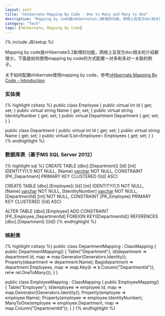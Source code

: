 ```yaml
---
layout: post
title: "nHibernate Mapping By Code - One to Many and Many to One"
description: "Mapping by code是nHibernate3.2新增的功能，网络上及官方doc相关的介绍都很少。下面是如何使用mapping by code的方式配置一对多和多对一关联的例子。"
category: "Tech"
tags: [nHibernate, Mapping By Code]
---
```

{% include JB/setup %}

Mapping by code是nHibernate3.2新增的功能，网络上及官方doc相关的介绍都很少。下面是如何使用mapping by code的方式配置一对多和多对一关联的例子。

关于如何配置nhibernate使用mapping by code，参考[nHibernate Mapping By Code - Introduction](/blog/2012/07/01/nHibernateMappingByCode-Introduction)

### 实体类

{% highlight csharp %}
public class Employee
{
    public virtual int Id { get; set; }
    public virtual string Name { get; set; }
    public virtual string IdentityNumber { get; set; }
    public virtual Department Department { get; set; }
}

public class Department
{
    public virtual int Id { get; set; }
    public virtual string Name { get; set; }
    public virtual IList&lt;Employee&gt; Employees { get; set; }
}
{% endhighlight %}
 
### 数据库表（基于MS SQL Server 2012）

{% highlight sql %}
CREATE TABLE [dbo].[Department](
    [Id] [int] IDENTITY(1,1) NOT NULL,
    [Name] [varchar](50) NOT NULL,
 CONSTRAINT [PK_Department] PRIMARY KEY CLUSTERED ([Id] ASC)

CREATE TABLE [dbo].[Employee](
    [Id] [int] IDENTITY(1,1) NOT NULL,
    [Name] [varchar](50) NOT NULL,
    [IdentityNumber] [varchar](50) NOT NULL,
    [DepartmentId] [int] NOT NULL,
 CONSTRAINT [PK_Employee] PRIMARY KEY CLUSTERED ([Id] ASC)

ALTER TABLE [dbo].[Employee] ADD CONSTRAINT [FK_Employee_DepartmentId] FOREIGN KEY([DepartmentId])
REFERENCES [dbo].[Department] ([Id])
{% endhighlight %}

### 映射类

{% highlight csharp %}
public class DepartmentMapping : ClassMapping<Department>
{
    public DepartmentMapping()
    {
        Table("Department");
        Id(department => department.Id, map => map.Generator(Generators.Identity));
        Property(department => department.Name);
        Bag(department => department.Employees, map => map.Key(k => k.Column("DepartmentId")), rel=> rel.OneToMany());
    }
}

public class EmployeeMapping : ClassMapping<Employee>
{
    public EmployeeMapping()
    {
        Table("Employee");
        Id(employee => employee.Id, map => map.Generator(Generators.Identity));
        Property(employee => employee.Name);
        Property(employee => employee.IdentityNumber);
        ManyToOne(employee => employee.Department, map => map.Column("DepartmentId"));
    }
}
{% endhighlight %}

